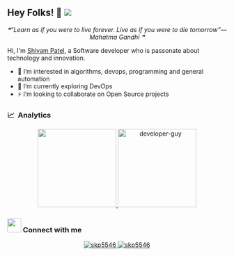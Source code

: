 ## Hey Folks! 👋 ![](https://komarev.com/ghpvc/?username=urmamafat&color=yellow&&style=for-the-badge)
<p align="middle"><i>❝“Learn as if you were to live forever. Live as if you were to die tomorrow”— Mahatma Gandhi   ❞</i></p>

Hi, I'm [Shivam Patel](https://linkedin.com/in/skp5546), a Software developer who is passonate about technology and innovation. 


- 👀  I’m interested in algorithms, devops, programming and general automation
- 🌱  I’m currently exploring DevOps 
- ⚡  I’m looking to collaborate on Open Source projects



### 📈 &nbsp;Analytics

<p align="center">
  <a href="https://github.com/urmamafat">
    <img height="180em" src="https://github-readme-stats-eight-theta.vercel.app/api?username=urmamafat&show_icons=true&theme=radical&include_all_commits=true&count_private=true&line_height=26"/>
    <img height="180em" src="https://github-readme-stats.vercel.app/api/top-langs/?username=urmamafat&layout=compact&hide=html&theme=radical" alt="developer-guy"/>
    <!---
    <img height="180em" src="https://github-readme-stats-eight-theta.vercel.app/api/top-langs/?username=pxp928&layout=compact&theme=radical&line_height=26"/>
    --->
  </a>
</p>

### <img src="https://media.giphy.com/media/LnQjpWaON8nhr21vNW/giphy.gif" height="32"></img> Connect with me 

<p align="center">
  <a href="www.linkedin.com/in/skp5546" target="blank">
    <img src="https://img.shields.io/badge/linkedin-%230077B5.svg?&style=for-the-badge&logo=linkedin&logoColor=white" alt="skp5546" />
    <img src="https://img.shields.io/github/followers/urmamafat?style=social" alt="skp5546" />
    
  </a>
</p>



